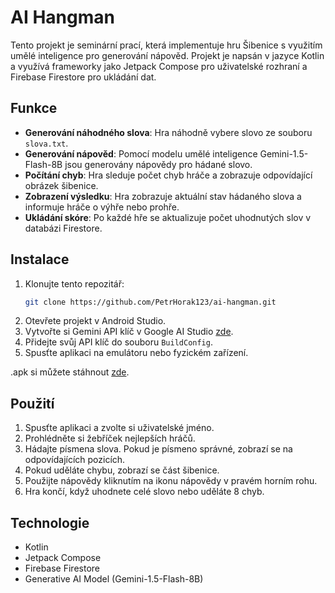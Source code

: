# AI Hangman

Tento projekt je seminární prací, která implementuje hru Šibenice s využitím umělé inteligence pro generování nápověd. 
Projekt je napsán v jazyce Kotlin a využívá frameworky jako Jetpack Compose pro uživatelské rozhraní a Firebase Firestore pro ukládání dat.

## Funkce

- **Generování náhodného slova**: Hra náhodně vybere slovo ze souboru `slova.txt`.
- **Generování nápověd**: Pomocí modelu umělé inteligence Gemini-1.5-Flash-8B jsou generovány nápovědy pro hádané slovo.
- **Počítání chyb**: Hra sleduje počet chyb hráče a zobrazuje odpovídající obrázek šibenice.
- **Zobrazení výsledku**: Hra zobrazuje aktuální stav hádaného slova a informuje hráče o výhře nebo prohře.
- **Ukládání skóre**: Po každé hře se aktualizuje počet uhodnutých slov v databázi Firestore.

## Instalace

1. Klonujte tento repozitář:
    ```sh
    git clone https://github.com/PetrHorak123/ai-hangman.git
    ```
2. Otevřete projekt v Android Studio.
3. Vytvořte si Gemini API klíč v Google AI Studio [zde](https://aistudio.google.com/app/apikey). 
4. Přidejte svůj API klíč do souboru `BuildConfig`.
5. Spusťte aplikaci na emulátoru nebo fyzickém zařízení.


.apk si můžete stáhnout [zde](https://github.com/PetrHorak123/AiHangman/releases).

## Použití

1. Spusťte aplikaci a zvolte si uživatelské jméno.
2. Prohlédněte si žebříček nejlepších hráčů.
3. Hádajte písmena slova. Pokud je písmeno správné, zobrazí se na odpovídajících pozicích.
4. Pokud uděláte chybu, zobrazí se část šibenice.
5. Použijte nápovědy kliknutím na ikonu nápovědy v pravém horním rohu.
6. Hra končí, když uhodnete celé slovo nebo uděláte 8 chyb.

## Technologie

- Kotlin
- Jetpack Compose
- Firebase Firestore
- Generative AI Model (Gemini-1.5-Flash-8B)

